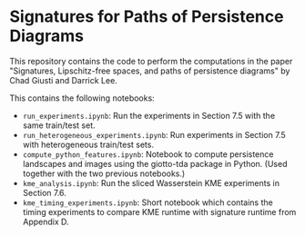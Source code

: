 # Signatures for Paths of Persistence Diagrams

This repository contains the code to perform the computations in the paper "Signatures, Lipschitz-free spaces, and paths of persistence diagrams" by Chad Giusti and Darrick Lee.

This contains the following notebooks:

* `run_experiments.ipynb`: Run the experiments in Section 7.5 with the same train/test set.
* `run_heterogeneous_experiments.ipynb`: Run experiments in Section 7.5 with heterogeneous train/test sets.
* `compute_python_features.ipynb`: Notebook to compute persistence landscapes and images using the giotto-tda package in Python. (Used together with the two previous notebooks.)
* `kme_analysis.ipynb`: Run the sliced Wasserstein KME experiments in Section 7.6.
* `kme_timing_experiments.ipynb`: Short notebook which contains the timing experiments to compare KME runtime with signature runtime from Appendix D.